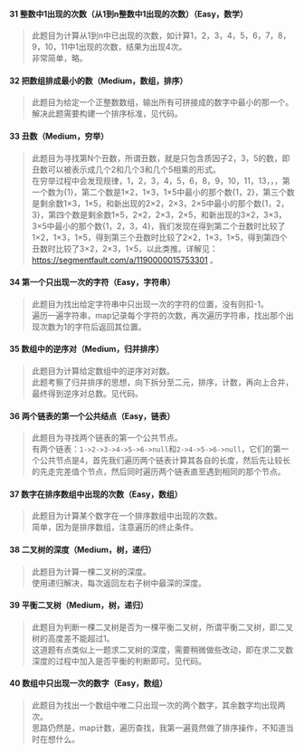 #### 31 整数中1出现的次数（从1到n整数中1出现的次数）（Easy，数学）
> 此题目为计算从1到n中已出现的次数，如计算1，2，3，4，5，6，7，8，9，10，11中1出现的次数，结果为出现4次。  
非常简单，略。

#### 32 把数组排成最小的数（Medium，数组，排序）
> 此题目为给定一个正整数数组，输出所有可拼接成的数字中最小的那一个。   
解决此题需要构建一个排序标准，见代码。

#### 33 丑数（Medium，穷举）
> 此题目为寻找第N个丑数，所谓丑数，就是只包含质因子2，3，5的数，即丑数可以被表示成几个2和几个3和几个5相乘的形式。  
在穷举过程中会发现规律，1，2，3，4，5，6，8，9，10，11，13，，，第一个数为{1}，第二个数是1×2，1×3，1×5中最小的那个数{1，2}，第三个数是剩余数1×3，1×5，和新出现的2×2，2×3，2×5中最小的那个数{1，2，3}，第四个数是剩余数1×5，2×2，2×3，2×5，和新出现的3×2，3×3，3×5中最小的那个数{1，2，3，4}，我们发现在得到第二个丑数时比较了1×2，1×3，1×5，得到第三个丑数时比较了2×2，1×3，1×5，得到第四个丑数时比较了3×2，2×3，1×5，以此类推。详解见：https://segmentfault.com/a/1190000015753301 。

#### 34 第一个只出现一次的字符（Easy，字符串）
> 此题目为找出给定字符串中只出现一次的字符的位置，没有则扣-1。  
遍历一遍字符串，map记录每个字符的次数，再次遍历字符串，找出那个出现次数为1的字符后返回其位置。

#### 35 数组中的逆序对（Medium，归并排序）
> 此题目为计算给定数组中的逆序对对数。  
此题考察了归并排序的思想，向下拆分至二元，排序，计数，再向上合并，最终得到逆序对总数。见代码。

#### 36 两个链表的第一个公共结点（Easy，链表）
> 此题目为寻找两个链表的第一个公共节点。   
有两个链表：`1->2->3->4->5->6->null`和`2->4->5->6->null`，它们的第一个公共节点是4，首先我们遍历两个链表计算其各自的长度，然后先让较长的先走完差值个节点，然后同时遍历两个链表直至遇到相同的那个节点。

#### 37 数字在排序数组中出现的次数（Easy，数组）
> 此题目为计算某个数字在一个排序数组中出现的次数。  
简单，因为是排序数组，注意遍历的终止条件。

#### 38 二叉树的深度（Medium，树，递归）
> 此题目为计算一棵二叉树的深度。  
使用递归解决，每次返回左右子树中最深的深度。   

#### 39 平衡二叉树（Medium，树，递归）
> 此题目为判断一棵二叉树是否为一棵平衡二叉树，所谓平衡二叉树，即二叉树的高度差不能超过1。  
这道题有点类似上一题求二叉树的深度，需要稍微做些改动，即在求二叉数深度的过程中加入是否平衡的判断即可。见代码。

#### 40 数组中只出现一次的数字（Easy，数组）
> 此题目为找出一个数组中唯二只出现一次的两个数字，其余数字均出现两次。  
思路仍然是，map计数，遍历查找，我第一遍竟然做了排序操作，不知道当时在想什么。
